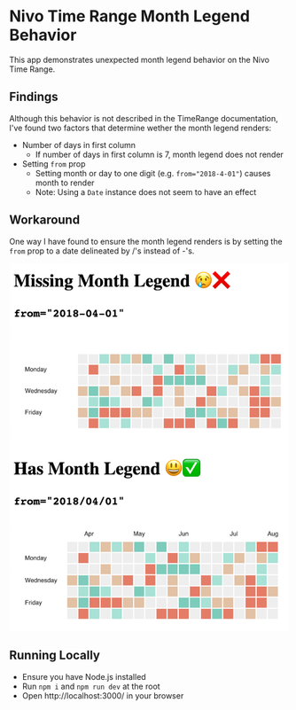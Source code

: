 # Nivo Time Range Month Legend Behavior

This app demonstrates unexpected month legend behavior on the Nivo Time Range.

## Findings

Although this behavior is not described in the TimeRange documentation, I've found two factors that determine wether the month legend renders:

- Number of days in first column
  - If number of days in first column is 7, month legend does not render
- Setting `from` prop
  - Setting month or day to one digit (e.g. `from="2018-4-01"`) causes month to render
  - Note: Using a `Date` instance does not seem to have an effect

## Workaround

One way I have found to ensure the month legend renders is by setting the `from` prop to a date delineated by /'s instead of -'s.

![TimeRange with from="2018-04-01" and TimeRange with from="2018/04/01"](screenshot.png)

## Running Locally

- Ensure you have Node.js installed
- Run `npm i` and `npm run dev` at the root
- Open http://localhost:3000/ in your browser

